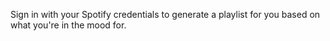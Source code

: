 Sign in with your Spotify credentials to generate a playlist for you based on what you're in the mood for.
